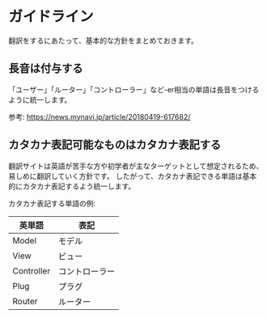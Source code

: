 # ガイドライン

翻訳をするにあたって、基本的な方針をまとめておきます。

## 長音は付与する

「ユーザー」「ルーター」「コントローラー」など-er相当の単語は長音をつけるように統一します。

参考: https://news.mynavi.jp/article/20180419-617682/

## カタカナ表記可能なものはカタカナ表記する

翻訳サイトは英語が苦手な方や初学者が主なターゲットとして想定されるため、易しめに翻訳していく方針です。
したがって、カタカナ表記できる単語は基本的にカタカナ表記するよう統一します。

カタカナ表記する単語の例:

| 英単語     | 表記           |
| ---------- | -------------- |
| Model      | モデル         |
| View       | ビュー         |
| Controller | コントローラー |
| Plug       | プラグ         |
| Router     | ルーター       |

